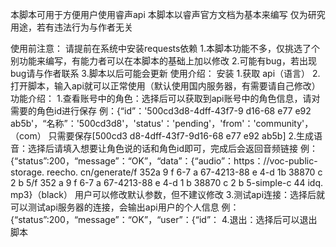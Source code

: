 本脚本可用于方便用户使用睿声api
本脚本以睿声官方文档为基本来编写
仅为研究用途，若有违法行为与作者无关

使用前注意：
请提前在系统中安装requests依赖
1.本脚本功能不多，仅挑选了个别功能来编写，有能力者可以在本脚本的基础上加以修改
2.可能有bug，若出现bug请与作者联系
3.脚本以后可能会更新
使用介绍：
安装
1.获取 api（语言）
2.打开脚本，输入api就可以正常使用（默认使用国内服务器，有需要请自己修改）
功能介绍：
1.查看账号中的角色：选择后可以获取到api账号中的角色信息，请对需要的角色id进行保存
例：{“id”：'500cd3d8-4dff-43f7-9 d16-68 e77 e92 ab5b'，“名称”：'500cd3d8'，'status'：'pending'，'from'：'community'，（com）
只需要保存[500cd3 d8-4dff-43f7-9d16-68 e77 e92 ab5b]
2.生成语音：选择后请填入想要让角色说的话和角色id即可，完成后会返回音频链接
例：{“status”:200，“message”：“OK”，“data”：{“audio”：https：//voc-public-storage. reecho. cn/generate/f 352a 9 f 6-7 a 67-4213-88 e 4-d 1b 38870 c 2 b 5/f 352 a 9 f 6-7 a 67-4213-88 e 4-d 1 b 38870 c 2 b 5-simple-c 44 idq. mp3}（black）
用户可以修改默认参数，但不建议修改
3.测试api连接：选择后就可以测试api服务器的连接，会输出api用户的个人信息
例：{“status”:200，“message”：“OK”，“user”：{“id”：
4.退出：选择后可以退出脚本
